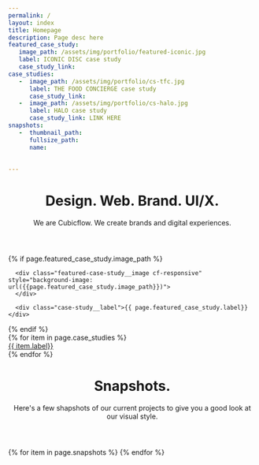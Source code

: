 ```yaml
---
permalink: /
layout: index
title: Homepage
description: Page desc here
featured_case_study:
   image_path: /assets/img/portfolio/featured-iconic.jpg
   label: ICONIC DISC case study
   case_study_link: 
case_studies:
   -  image_path: /assets/img/portfolio/cs-tfc.jpg
      label: THE FOOD CONCIERGE case study
      case_study_link: 
   -  image_path: /assets/img/portfolio/cs-halo.jpg
      label: HALO case study
      case_study_link: LINK HERE
snapshots:
   -  thumbnail_path: 
      fullsize_path: 
      name:
      
      
---
```


<header class="header header--dark">
   <h1>Design. Web. Brand. UI/X.</h1>
   <span class="subheading">
      We are Cubicflow. We create brands and digital experiences.
   </span>
</header>

<main>


   {% if page.featured_case_study.image_path %}
   <div class="featured-case-study">
   
      <div class="featured-case-study__image cf-responsive" style="background-image: url({{page.featured_case_study.image_path}})">
      </div>

      <div class="case-study__label">{{ page.featured_case_study.label}}</div>
   </div>
   {% endif %}
   
   <div class="case-study-grid">
   {% for item in page.case_studies %}
      <a href="{{item.case_study_link}}" class="case-study cf-responsive" style="background-image: url({{item.image_path}})">
         <div class="case-study__label">{{ item.label}}</div>
      </a>
   {% endfor %}
   </div>
   
   
   
   
   
   <header class="header header--dark">
      <h1>Snapshots.</h1>
      <span class="subheading">
         Here's a few shapshots of our current projects to give you a good look at our visual style.
      </span>
   </header>
   
   <div class="shapshots-grid">
   {% for item in page.snapshots %}
      <a class="shapshots-grid__snapshot" style="background-image: {{item.thumbnail_path}}">
      </a>
   {% endfor %}
   </div>

</main>